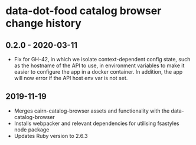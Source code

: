 # data-dot-food catalog browser change history

## 0.2.0 - 2020-03-11

- Fix for GH-42, in which we isolate context-dependent config
  state, such as the hostname of the API to use, in environment
  variables to make it easier to configure the app in a docker
  container. In addition, the app will now error if the API
  host env var is not set.

## 2019-11-19

- Merges cairn-catalog-browser assets and functionality with the data-catalog-browser
- Installs webpacker and relevant dependencies for utilising fsastyles node package
- Updates Ruby version to 2.6.3
